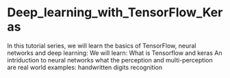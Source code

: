 # Deep_learning_with_TensorFlow_Keras
In this tutorial series, we will learn the basics of TensorFlow, neural networks and deep learning: We will learn:  What is Tensorflow and keras An intriduction to neural networks what the perception and multi-perception are real world examples: handwritten digits recognition 
